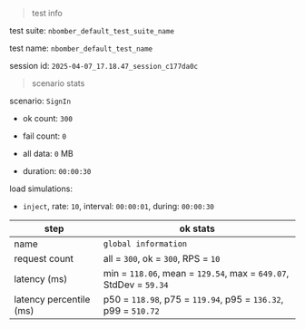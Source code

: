 > test info



test suite: `nbomber_default_test_suite_name`

test name: `nbomber_default_test_name`

session id: `2025-04-07_17.18.47_session_c177da0c`

> scenario stats



scenario: `SignIn`

  - ok count: `300`

  - fail count: `0`

  - all data: `0` MB

  - duration: `00:00:30`

load simulations:

  - `inject`, rate: `10`, interval: `00:00:01`, during: `00:00:30`

|step|ok stats|
|---|---|
|name|`global information`|
|request count|all = `300`, ok = `300`, RPS = `10`|
|latency (ms)|min = `118.06`, mean = `129.54`, max = `649.07`, StdDev = `59.34`|
|latency percentile (ms)|p50 = `118.98`, p75 = `119.94`, p95 = `136.32`, p99 = `510.72`|




